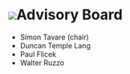 ![](/images/icons/magnifier.gif)Advisory Board
==============================================

* Simon Tavare (chair)
* Duncan Temple Lang
* Paul Flicek
* Walter Ruzzo 

